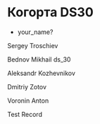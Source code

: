 # Когорта DS30

- your_name?

Sergey Troschiev


Bednov Mikhail ds_30

Aleksandr Kozhevnikov

Dmitriy Zotov

Voronin Anton

Test Record
